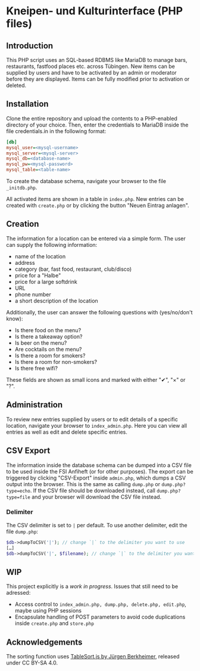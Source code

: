 # Kneipen- und Kulturinterface (PHP files)
## Introduction
This PHP script uses an SQL-based RDBMS like MariaDB to manage bars, restaurants, fastfood places etc. across Tübingen.
New items can be supplied by users and have to be activated by an admin or moderator before they are displayed.
Items can be fully modified prior to activation or deleted.

## Installation
Clone the entire repository and upload the contents to a PHP-enabled directory of your choice.
Then, enter the credentials to MariaDB inside the file credentials.in in the following format:

```ini
[db]
mysql_user=<mysql-username>
mysql_server=<mysql-server>
mysql_db=<database-name>
mysql_pw=<mysql-password>
mysql_table=<table-name>
```

To create the database schema, navigate your browser to the file `_initdb.php`.

All activated items are shown in a table in `index.php`. New entries can be created with `create.php` or by clicking the button "Neuen Eintrag anlagen".

## Creation
The information for a location can be entered via a simple form. The user can supply the following information:
- name of the location
- address
- category (bar, fast food, restaurant, club/disco)
- price for a "Halbe"
- price for a large softdrink
- URL
- phone number
- a short description of the location

Additionally, the user can answer the following questions with (yes/no/don't know):
- Is there food on the menu?
- Is there a takeaway option?
- Is beer on the menu?
- Are cocktails on the menu?
- Is there a room for smokers? 
- Is there a room for non-smokers?
- Is there free wifi?

These fields are shown as small icons and marked with either "✔", "×" or "?".


## Administration
To review new entries supplied by users or to edit details of a specific location, navigate your browser to `index_admin.php`. Here you can view all entries as well as edit and delete specific entries.

## CSV Export
The information inside the database schema can be dumped into a CSV file to be used inside the FSI Anfiheft (or for other purposes). The export can be triggered by clicking "CSV-Export" inside `admin.php`, which dumps a CSV output into the browser. This is the same as calling `dump.php` or `dump.php?type=echo`.
If the CSV file should be downloaded instead, call `dump.php?type=file` and your browser will download the CSV file instead.

### Delimiter
The CSV delimiter is set to `|` per default. To use another delimiter, edit the file `dump.php`:
```php
$db->dumpToCSV('|'); // change `|` to the delimiter you want to use
[…]
$db->dumpToCSV('|', $filename); // change `|` to the delimiter you want to use
```

## WIP
This project explicitly is a *work in progress*. Issues that still need to be adressed:
- Access control to `index_admin.php, dump.php, delete.php, edit.php`, maybe using PHP sessions
- Encapsulate handling of POST parameters to avoid code duplications inside `create.php` and `store.php`

## Acknowledgements
The sorting function uses [TableSort.js by Jürgen Berkheimer](https://www.j-berkemeier.de/TableSort.html), released under CC BY-SA 4.0.

